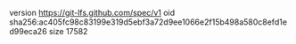version https://git-lfs.github.com/spec/v1
oid sha256:ac405fc98c83199e319d5ebf3a72d9ee1066e2f15b498a580c8efd1ed99eca26
size 17582
